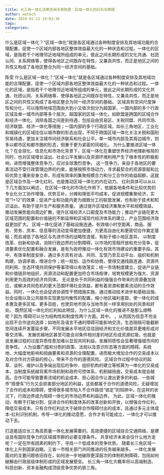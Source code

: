 ```yaml
---
title: 长三角一体化决策咨询专家陈雯：区域一体化的红利与障碍
author: wetech
date: 2019-01-21 19:03:36
tags: 
categories: 
---
```

什么是区域一体化？“区域一体化”就是各区域通过各种制度安排及其地域功能的合理配置，促使一个区域内部各地区整体效益最大化的一种状态和过程。一体化的区域，是指若干个地理邻近地域所组成的单元，彼此之间长期形成的文化共通、社团认同、关系网络等，使得各地区之间既存在特性，又兼具共性，而正是地区之间的共性又构成了各地区整合为同一经济空间的基础。
<!-- more -->
陈雯
什么是区域一体化？“区域一体化”就是各区域通过各种制度安排及其地域功能的合理配置，促使一个区域内部各地区整体效益最大化的一种状态和过程。一体化的区域，是指若干个地理邻近地域所组成的单元，彼此之间长期形成的文化共通、社团认同、关系网络等，使得各地区之间既存在特性，又兼具共性，而正是地区之间的共性又构成了各地区整合为同一经济空间的基础。
区域具有空间尺度弹性和分化，可以按照地域范围由大到小又依次划分为超国家、一国内部的多个行政区域及单一城市内部等多个层次。超国家的区域一体化，如欧盟是跨国的区域合作和经济一体化，消除各国之间差别待遇，包括自由贸易区、关税同盟、共同市场、经济联盟、经济一体化等措施；一国内部的多个行政区域，如长三角地区，工业化和城镇化的区域往往以城市群的形态出现，不同于跨国区域一体化关注关税和国别贸易待遇，更加关注城市间经济联系和社会公平。单一城市内部及其周边城市，则多以都市区和都市圈的形态，侧重于更为紧密的同城化。
为什么要推进区域一体化？在全球化、信息化和市场化背景下，区域一体化在重塑世界经济地理新格局的同时，也对区域增长溢出、社会公平发展以及资源环境利用产生了根本性的积极影响，进而增强整体竞争力，应对全球激烈竞争。
这一竞争力，来自于各地区的要素流动不受行政管理边界的约束，能够按照市场动力，寻求最契合的资源禀赋和比较优势土壤来安身立命，形成有效率的集聚规模合力和分工合作的收益超额，这就是区域合作及一体化红利，也是推动区域一体化的内在动力。
红利具体可以从以下几方面加以阐述，
在区域一体化的市场化作用下，依据各地条件和比较优势的专业化分工协作增强，优势互补，分摊和降低平均成本，促进规模集聚经济，实现“1+12”的效果；促进产业和功能内更为细致分工的联盟发展，也有助于技术和知识溢出，有助于提升生产和服务质量。
通过提升区域经济集聚水平和规模效益，推动发展势能向周边扩散，提升区域经济人口密度及市场能力；推动产业链在更大区域范围的配置和价值链的不断延伸和区域现代经济体系的建立，产业范围经济效益更加扩大。
区域一体化促进了基础设施连通，有效缩小时空距离，商品、服务、劳务、资本、信息等的流动变得更加便捷，为更高自由化和更密切合作奠定基础；而且减低了各地区与先进市场的战略性连接，有助于缩小地区差异。
以制度改革、创新和协调，消除行政边界的分割障碍，以市场的竞相开放和充分竞争，促进要素优化配置和融合发展，是有为政府推动一体化有效市场建设的重要手段。其中，有效率制度安排，通过多方具有对话、共同、互馈乃至互动平台、组织和机制构建，协调矛盾，增进合作；统一规划、运作和协商，使得交通线路连通、资源共同利用、生态环境共同保护等事项得以有效落实；统一市场制度建立，促进产业链和价值链异地组织，资源流动和配置更加符合市场规律，培育规模更为强大、资源利用更为高效的经济共同体。
无论是处于共同利益的强强合作带来的资源叠加效应，或解决共同危机的更大范围环境社会效益，都有着资源和要素流动的合作效益。同时，一体化也会促进协调性干预措施实施，通过推动技术进步和基础设施、社会设施以及公共服务实现更加均衡性的配置，缩小地区福利差距，使一体化的成本惠及更多区域、更多百姓，也使异地市民与当地市民一样享用别处的风景和好处。
既然区域一体化的红利如此明显，为什么区域一体化的推进不是那么顺畅呢？因为
障碍可以分为结构性和制度性两个方面。其中，
，从而因为信息不完全出现不合作逆向选择；如地形及语言不通的障碍可能影响交流，生态阻隔可能截断空间连续开发蔓延步骤，不同发展水平地区往往因经济和文化价值差异更难形成对等交流等。
发展优越地区甚至可能会对条件相对差的地区形成资源虹吸，也就是说发展过程的过度异质性愈加难以显现共同利益，发展同质性会显著增强城市间的竞争性。
人为设置门槛和分割的政策、法规以及意识形态等方面的障碍。系统地、大幅度地影响和扭曲要素和资源的合理配置，进而极大增加合作的交易成本以及对合作对方获益的担心，带来不合作的道德风险。
区域合作过程中协议的起草、谈判、维护以及争端出现后的争吵、组织机构的建立等核算为一体化的交易成本，当制度系统越背离市场机制和政府可控体系，机制越扭曲，交易成本就会越高。合作可能导致要素流域的机会成本、担心因合作让渡出更多的利益、一些城市“搭便车”行为又会损害部分地区的利益，这些都属于合作的道德风险，无疑增加了合作的成本和障碍，使得很多城市陷入不合作路径“锁定”的陷阱中。在这样的状况下，行政边界成为阻碍一体化的市场边界和利益边界。
为此，区域一体化的推动，有赖于打破分割、促进合作的制度体系的改革创新和开放，以增强合作红利，降低交易成本。只有合作红利远大于破除合作障碍付出的成本，且通过多元主体成本-红利识别机制，传导一体化的推动意愿，合作才有可能成立，一体化才可以推动下去。
 
 
打造能适应长三角高质量一体化发展需要的、高效便捷的区域综合交通网络，是建设具有国际竞争力的区域城市群的必要支撑条件。
共享经济未来会往什么地方走呢？一定在所有因素的制约下，寻找一个低成本的竞争优势。
随着长三角区域一体化上升到国家战略，三省一市相关部门共同推进的任务越来越多。
一体化发展面对的主要问题依旧存在，如何进一步地破除更深层次的体制机制障碍，包括如何破解由行政层级体制形成的区域发展壁垒。
长三角一体化大概率将以高端制造、科技创新、资本金融构成顶级竞争优势的铁三角。
